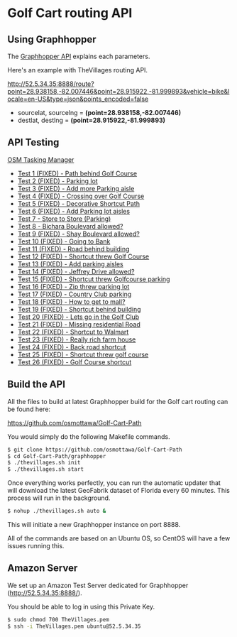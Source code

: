 Golf Cart routing API
=====================

Using Graphhopper
-----------------

The [Graphhopper API](https://github.com/graphhopper/directions-api/blob/master/docs-routing.md) explains each parameters.

Here's an example with TheVillages routing API.

http://52.5.34.35:8888/route?point=28.938158,-82.007446&point=28.915922,-81.999893&vehicle=bike&locale=en-US&type=json&points_encoded=false

- sourcelat, sourcelng = **(point=28.938158,-82.007446)**
- destlat, destlng = **(point=28.915922,-81.999893)**

API Testing
-----------

[OSM Tasking Manager](http://tasks.osmcanada.ca/project/12)

- [Test 1 (FIXED) - Path behind Golf Course](http://52.5.34.35:8888/?point=28.939026%2C-81.964225&point=28.936848%2C-81.958013&vehicle=bike&locale=en-US&layer=Esri%20Aerial)
- [Test 2 (FIXED) - Parking lot](http://52.5.34.35:8888/?point=28.935562%2C-81.971344&point=28.934763%2C-81.971709&vehicle=bike&locale=en-US&layer=Esri%20Aerial)
- [Test 3 (FIXED) - Add more Parking aisle](http://52.5.34.35:8888/?point=28.843283%2C-82.021512&point=28.845397%2C-82.023861&vehicle=bike&locale=en-US&layer=Esri%20Aerial)
- [Test 4 (FIXED) - Crossing over Golf Course](http://52.5.34.35:8888/?point=28.938885%2C-81.957643&point=28.93751%2C-81.958131&vehicle=bike&locale=en-US&layer=Esri%20Aerial)
- [Test 5 (FIXED) - Decorative Shortcut Path](http://52.5.34.35:8888/?point=28.939176%2C-81.952541&point=28.93989%2C-81.951646&vehicle=bike&locale=en-US&layer=Esri%20Aerial)
- [Test 6 (FIXED) - Add Parking lot aisles](http://52.5.34.35:8888/?point=28.936524%2C-81.94435&point=28.937407%2C-81.943454&vehicle=bike&locale=en-US&layer=Esri%20Aerial)
- [Test 7 - Store to Store (Parking)](http://52.5.34.35:8888/?point=28.939702%2C-81.945246&point=28.938561%2C-81.943932&vehicle=bike&locale=en-US&layer=Esri%20Aerial)
- [Test 8 - Bichara Boulevard allowed?](http://52.5.34.35:8888/?point=28.938975%2C-81.945176&point=28.936763%2C-81.942354&vehicle=bike&locale=en-US&layer=Esri%20Aerial)
- [Test 9 (FIXED) - Shay Boulevard allowed?](http://52.5.34.35:8888/?point=28.937979%2C-81.939796&point=28.93859%2C-81.939774&vehicle=bike&locale=en-US&layer=Esri%20Aerial)
- [Test 10 (FIXED) - Going to Bank](http://52.5.34.35:8888/?point=28.937162%2C-81.940295&point=28.937895%2C-81.939849&vehicle=bike&locale=en-US&layer=Esri%20Aerial)
- [Test 11 (FIXED) - Road behind building](http://52.5.34.35:8888/?point=28.937914%2C-81.941764&point=28.938651%2C-81.942827&vehicle=bike&locale=en-US&layer=Esri%20Aerial)
- [Test 12 (FIXED) - Shortcut threw Golf Course](http://52.5.34.35:8888/?point=28.931125%2C-81.917726&point=28.931266%2C-81.922147&vehicle=bike&locale=en-US&layer=Esri%20Aerial)
- [Test 13 (FIXED) - Add parking aisles](http://52.5.34.35:8888/?point=28.937022%2C-81.935778&point=28.937172%2C-81.933728&vehicle=bike&locale=en-US&layer=Esri%20Aerial)
- [Test 14 (FIXED) - Jeffrey Drive allowed?](http://52.5.34.35:8888/?point=28.937857%2C-81.933374&point=28.938463%2C-81.933342&vehicle=bike&locale=en-US&layer=Esri%20Aerial)
- [Test 15 (FIXED) - Shortcut threw Golfcourse parking](http://52.5.34.35:8888/?point=28.945209%2C-81.939447&point=28.946124%2C-81.940702&vehicle=bike&locale=en-US&layer=Esri%20Aerial)
- [Test 16 (FIXED) - Zip threw parking lot](http://52.5.34.35:8888/?point=28.953513%2C-81.941716&point=28.954104%2C-81.941389&vehicle=bike&locale=en-US&layer=Esri%20Aerial)
- [Test 17 (FIXED) - Country Club parking](http://52.5.34.35:8888/?point=28.950964%2C-81.946437&point=28.95149%2C-81.946657&vehicle=bike&locale=en-US&layer=Esri%20Aerial)
- [Test 18 (FIXED) - How to get to mall?](http://52.5.34.35:8888/?point=28.950654%2C-81.954736&point=28.951452%2C-81.957386&vehicle=bike&locale=en-US&layer=Esri%20Aerial)
- [Test 19 (FIXED) - Shortcut behind building](http://52.5.34.35:8888/?point=28.94811%2C-81.949591&point=28.948232%2C-81.951082&vehicle=bike&locale=en-US&layer=Esri%20Aerial)
- [Test 20 (FIXED) - Lets go in the Golf Club](http://52.5.34.35:8888/?point=28.96543%2C-81.960513&point=28.966735%2C-81.96113&vehicle=bike&locale=en-US&layer=Esri%20Aerial)
- [Test 21 (FIXED) - Missing residential Road](http://52.5.34.35:8888/?point=28.960995%2C-81.960792&point=28.960638%2C-81.962122&vehicle=bike&locale=en-US&layer=Esri%20Aerial)
- [Test 22 (FIXED) - Shortcut to Walmart](http://52.5.34.35:8888/?point=28.961248%2C-81.964654&point=28.962238%2C-81.962943&vehicle=bike&locale=en-US&layer=Esri%20Aerial)
- [Test 23 (FIXED) - Really rich farm house](http://52.5.34.35:8888/?point=28.956559%2C-81.957107&point=28.959394%2C-81.953239&vehicle=bike&locale=en-US&layer=Esri%20Aerial)
- [Test 24 (FIXED) - Back road shortcut](http://52.5.34.35:8888/?point=28.973845%2C-81.96091&point=28.973986%2C-81.962396&vehicle=bike&locale=en-US&layer=Esri%20Aerial)
- [Test 25 (FIXED) - Shortcut threw golf course](http://52.5.34.35:8888/?point=28.969349%2C-81.955422&point=28.968889%2C-81.953706&vehicle=bike&locale=en-US&layer=Esri%20Aerial)
- [Test 26 (FIXED) - Golf Course shortcut](http://52.5.34.35:8888/?point=28.944988%2C-81.963834&point=28.946425%2C-81.965169&vehicle=bike&locale=en-US&layer=Esri%20Aerial)

Build the API
-------------

All the files to build at latest Graphhopper build for the Golf cart routing can be found here:

https://github.com/osmottawa/Golf-Cart-Path

You would simply do the following Makefile commands.

```bash
$ git clone https://github.com/osmottawa/Golf-Cart-Path
$ cd Golf-Cart-Path/graphhopper
$ ./thevillages.sh init
$ ./thevillages.sh start
```

Once everything works perfectly, you can run the automatic updater that will download the latest GeoFabrik dataset of Florida every 60 minutes. This process will run in the background.

```bash
$ nohup ./thevillages.sh auto &
```

This will initiate a new Graphhopper instance on port 8888.

All of the commands are based on an Ubuntu OS, so CentOS will have a few issues running this.

Amazon Server
-------------

We set up an Amazon Test Server dedicated for Graphhopper (http://52.5.34.35:8888/).

You should be able to log in using this Private Key.

```bash
$ sudo chmod 700 TheVillages.pem
$ ssh -i TheVillages.pem ubuntu@52.5.34.35
```
